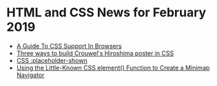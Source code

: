 # HTML and CSS News for February 2019

- [A Guide To CSS Support In Browsers](https://www.smashingmagazine.com/2019/02/css-browser-support/)
- [Three ways to build Crouwel's Hiroshima poster in CSS ](https://hiddedevries.nl/en/blog/2019-01-31-three-ways-to-build-crouwels-hiroshima-poster-in-css)
- [CSS :placeholder-shown](https://davidwalsh.name/placeholder-shown)
- [Using the Little-Known CSS element() Function to Create a Minimap Navigator](https://css-tricks.com/using-the-little-known-css-element-function-to-create-a-minimap-navigator/)